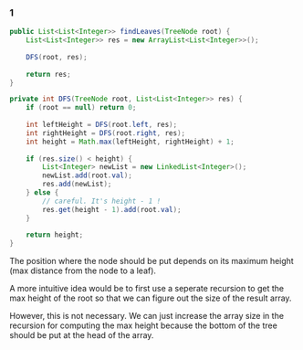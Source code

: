 ### 1
```java
public List<List<Integer>> findLeaves(TreeNode root) {
    List<List<Integer>> res = new ArrayList<List<Integer>>();
    
    DFS(root, res);
    
    return res;
}

private int DFS(TreeNode root, List<List<Integer>> res) {
    if (root == null) return 0;
    
    int leftHeight = DFS(root.left, res);
    int rightHeight = DFS(root.right, res);
    int height = Math.max(leftHeight, rightHeight) + 1;
    
    if (res.size() < height) {
        List<Integer> newList = new LinkedList<Integer>();
        newList.add(root.val);
        res.add(newList);
    } else {
        // careful. It's height - 1 !
        res.get(height - 1).add(root.val);
    }
    
    return height;
}
```

The position where the node should be put depends on its maximum height (max distance from the node to a leaf).

A more intuitive idea would be to first use a seperate recursion to get the max height of the root so that we can figure out the size of the result array.

However, this is not necessary. We can just increase the array size in the recursion for computing the max height because the bottom of the tree should be put at the head of the array.
